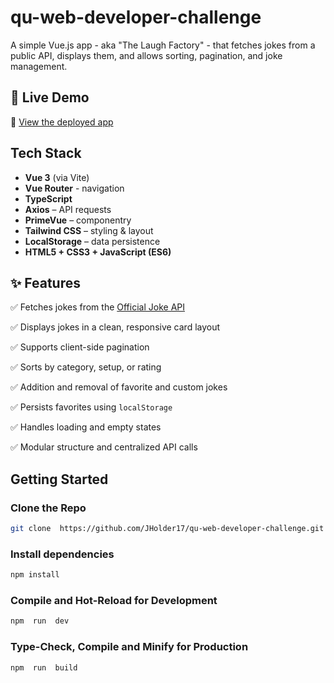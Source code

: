 
# qu-web-developer-challenge

A simple Vue.js app - aka "The Laugh Factory" - that fetches jokes from a public API, displays them, and allows sorting, pagination, and joke management.

## 🚀 Live Demo

🔗 [View the deployed app](https://jholder17.github.io/qu-web-developer-challenge/)

## Tech Stack

- **Vue 3** (via Vite)
- **Vue Router** - navigation
- **TypeScript**
- **Axios** – API requests
- **PrimeVue** – componentry
- **Tailwind CSS** – styling & layout
- **LocalStorage** – data persistence
- **HTML5 + CSS3 + JavaScript (ES6)**

## ✨ Features

✅ Fetches jokes from the [Official Joke API](https://github.com/15Dkatz/official_joke_api)

✅ Displays jokes in a clean, responsive card layout

✅ Supports client-side pagination  

✅ Sorts by category, setup, or rating  

✅ Addition and removal of favorite and custom jokes  

✅ Persists favorites using `localStorage`

✅ Handles loading and empty states

✅ Modular structure and centralized API calls

## Getting Started

### Clone the Repo

```sh
git clone  https://github.com/JHolder17/qu-web-developer-challenge.git
```
### Install dependencies

```sh
npm install
```

### Compile and Hot-Reload for Development

```sh
npm  run  dev
```

### Type-Check, Compile and Minify for Production

```sh
npm  run  build
```